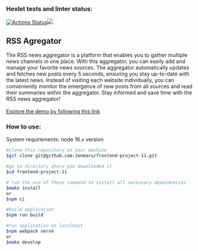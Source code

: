 ### Hexlet tests and linter status:
[![Actions Status](https://github.com/Jenmaru/frontend-project-11/actions/workflows/hexlet-check.yml/badge.svg)](https://github.com/Jenmaru/frontend-project-11/actions)<a href="https://codeclimate.com/github/Jenmaru/frontend-project-11/maintainability"><img src="https://api.codeclimate.com/v1/badges/0beab595e07b60a78c82/maintainability" /></a>

## RSS Agregator
The RSS news aggregator is a platform that enables you to gather multiple news channels in one place. With this aggregator, you can easily add and manage your favorite news sources. The aggregator automatically updates and fetches new posts every 5 seconds, ensuring you stay up-to-date with the latest news. Instead of visiting each website individually, you can conveniently monitor the emergence of new posts from all sources and read their summaries within the aggregator. Stay informed and save time with the RSS news aggregator!<br/>
<br/>
[Explore the demo by following this link](https://frontend-project-11-sandy-mu.vercel.app/)
### How to use:
System requirements: node 16.x version
```bash
#clone this repository on your machine
$git clone git@github.com:Jenmaru/frontend-project-11.git

#go to directory where you downloaded it
$cd frontend-project-11

# run the one of these command to install all necessary dependencies
$make install
or
$npm ci

#build application
$npm run build

#run application on localhost
$npm webpack serve
or
$make develop